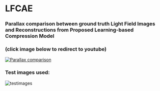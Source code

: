 # LFCAE

### Parallax comparison between ground truth Light Field Images and Reconstructions from Proposed Learning-based Compression Model 

### (click image below to redirect to youtube)

[![Parallax comparison](http://img.youtube.com/vi/UundtlZStTM/0.jpg)](http://www.youtube.com/watch?v=UundtlZStTM "Parallax comparison")

### Test images used:

![testimages](images/testimages.png)
